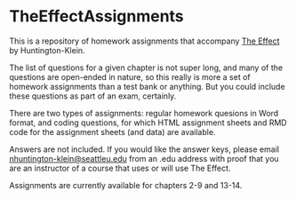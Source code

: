 # TheEffectAssignments

This is a repository of homework assignments that accompany [The Effect](theeffectbook.net) by Huntington-Klein.

The list of questions for a given chapter is not super long, and many of the questions are open-ended in nature, so this really is more a set of homework assignments than a test bank or anything. But you could include these questions as part of an exam, certainly.

There are two types of assignments: regular homework quesions in Word format, and coding questions, for which HTML assignment sheets and RMD code for the assignment sheets (and data) are available.

Answers are not included. If you would like the answer keys, please email nhuntington-klein@seattleu.edu from an .edu address with proof that you are an instructor of a course that uses or will use The Effect.

Assignments are currently available for chapters 2-9 and 13-14.

